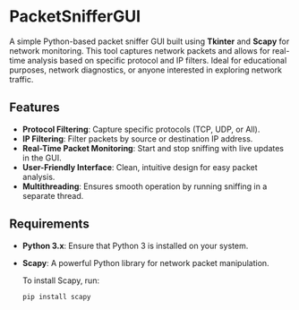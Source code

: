 # PacketSnifferGUI

A simple Python-based packet sniffer GUI built using **Tkinter** and **Scapy** for network monitoring. This tool captures network packets and allows for real-time analysis based on specific protocol and IP filters. Ideal for educational purposes, network diagnostics, or anyone interested in exploring network traffic.

## Features

- **Protocol Filtering**: Capture specific protocols (TCP, UDP, or All).
- **IP Filtering**: Filter packets by source or destination IP address.
- **Real-Time Packet Monitoring**: Start and stop sniffing with live updates in the GUI.
- **User-Friendly Interface**: Clean, intuitive design for easy packet analysis.
- **Multithreading**: Ensures smooth operation by running sniffing in a separate thread.

## Requirements

- **Python 3.x**: Ensure that Python 3 is installed on your system.
- **Scapy**: A powerful Python library for network packet manipulation.
  
  To install Scapy, run:
  ```bash
  pip install scapy

  
